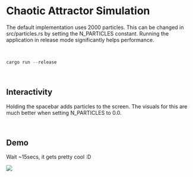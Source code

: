 # Chaotic Attractor Simulation

The default implementation uses 2000 particles. This can be changed in src/particles.rs by setting the N_PARTICLES constant. Running the application in release mode significantly helps performance.

<br>

```rust
cargo run --release
```

<br>

## Interactivity

Holding the spacebar adds particles to the screen. The visuals for this are much better when setting N_PARTICLES to 0.0.

<br>

## Demo

Wait ~15secs, it gets pretty cool :D

![](./lorenz_demo.gif)
